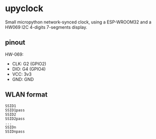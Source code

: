 # upyclock
Small micropython network-synced clock, using a ESP-WROOM32 and a HW069 I2C 4-digits 7-segments display.


## pinout

HW-069:
 * CLK: G2 (GPIO2)
 * DIO: G4 (GPIO4)
 * VCC: 3v3
 * GND: GND

## WLAN format
```
SSID1
SSID1pass
SSID2
SSID2pass
...
SSIDn
SSIDnpass
```
